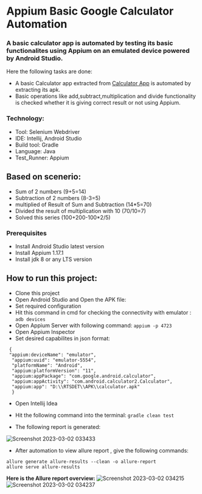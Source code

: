 # Appium Basic Google Calculator Automation
### A basic calculator app is automated by testing its basic functionalites using Appium on an emulated device powered by Android Studio.
Here the following tasks are done:
- A basic Calculator app extracted from [Calculator App](https://play.google.com/store/apps/details?id=com.google.android.calculator) is automated by extracting its apk.
- Basic operations like add,subtract,multiplication and divide functionality is checked whether it is giving correct result or not using Appium.

### Technology: </br>
- Tool: Selenium Webdriver
- IDE: Intellij, Android Studio
- Build tool: Gradle
- Language: Java
- Test_Runner: Appium

## Based on scenerio:
- Sum of 2 numbers (9+5=14)
- Subtraction of 2 numbers (8-3=5)
- multiplied of Result of Sum and Subtraction (14*5=70)
- Divided the result of multiplication with 10 (70/10=7)
- Solved this series (100+200-100*2/5)

### Prerequisites</br>
- Install Android Studio latest version
- Install Appium 1.17.1
- Install jdk 8 or any LTS version

## How to run this project:

- Clone this project
- Open Android Studio and Open the APK file:
- Set required configuration 
- Hit this command in cmd for checking the connectivity with emulator : ``adb devices``
- Open Appium Server with following command: ```appium -p 4723```
- Open Appium Inspector
- Set desired capabilites in json format:
``` 
 {
 "appium:deviceName": "emulator",
  "appium:uuid": "emulator-5554",
  "platformName": "Android",
  "appium:platformVersion": "11",
  "appium:appPackage": "com.google.android.calculator",
  "appium:appActivity": "com.android.calculator2.Calculator",
  "appium:app": "D:\\RTSDET\\APK\\calculator.apk"
  }
```
- Open Intellij Idea
- Hit the following command into the terminal: ```gradle clean test```

- The following report is generated:

![Screenshot 2023-03-02 033433](https://user-images.githubusercontent.com/58912515/222275875-75e3a678-5668-43b7-a8b0-68521ac3c34a.png)

- After automation to view allure report , give the following commands:
 ```
allure generate allure-results --clean -o allure-report
allure serve allure-results
 ```
**Here is the Allure report overview:**
![Screenshot 2023-03-02 034215](https://user-images.githubusercontent.com/58912515/222275924-b2d35870-dd7c-41e5-89a9-0bdb412d07ee.png)
![Screenshot 2023-03-02 034237](https://user-images.githubusercontent.com/58912515/222275945-f06699c8-d5d7-4e6c-b051-cb3787324680.png)









